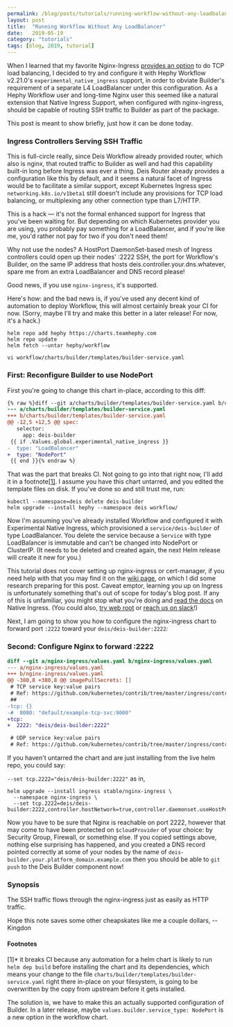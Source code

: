 ```yaml
---
permalink: /blog/posts/tutorials/running-workflow-without-any-loadbalancer.html
layout: post
title:  "Running Workflow Without Any LoadBalancer"
date:   2019-05-19
category: "tutorials"
tags: [blog, 2019, tutorial]
---
```


When I learned that my favorite Nginx-Ingress [provides an option][] to do TCP load balancing, I decided to try and configure it with Hephy Workflow v2.21.0's `experimental_native_ingress` support, in order to obviate Builder's requirement of a separate L4 LoadBalancer under this configuration. As a Hephy Workflow user and long-time Nginx user this seemed like a natural extension that Native Ingress Support, when configured with nginx-ingress, should be capable of routing SSH traffic to Builder as part of the package.

This post is meant to show briefly, just how it can be done today.

### Ingress Controllers Serving SSH Traffic

This is full-circle really, since Deis Workflow already provided router, which
also is nginx, that routed traffic to Builder as well and had this capability
built-in long before Ingress was ever a thing. Deis Router already provides a
configuration like this by default, and it seems a natural facet of Ingress
would be to facilitate a similar support, except Kubernetes Ingress spec
`networking.k8s.io/v1beta1` still doesn't include any provisions for TCP load
balancing, or multiplexing any other connection type than L7/HTTP.

This is a hack — it's not the formal enhanced support for Ingress that you've
been waiting for. But depending on which Kubernetes provider you are using, you
probably pay something for a LoadBalancer, and if you're like me, you'd rather
not pay for two if you don't need them!

Why not use the nodes?  A HostPort DaemonSet-based mesh of Ingress controllers
could open up their nodes' :2222 SSH, the port for Workflow's Builder, on the
same IP address that hosts deis.controller.your.dns.whatever, spare me from an
extra LoadBalancer and DNS record please!

Good news, if you use `nginx-ingress`, it's supported.

Here's how: and the bad news is, if you've used any decent kind of automation
to deploy Workflow, this will almost certainly break your CI for now. (Sorry,
maybe I'll try and make this better in a later release! For now, it's a hack.)

```shell
helm repo add hephy https://charts.teamhephy.com
helm repo update
helm fetch --untar hephy/workflow

vi workflow/charts/builder/templates/builder-service.yaml
```

### First: Reconfigure Builder to use NodePort

First you're going to change this chart in-place, according to this diff:
```diff
{% raw %}diff --git a/charts/builder/templates/builder-service.yaml b/charts/builder/templates/builder-service.yaml
--- a/charts/builder/templates/builder-service.yaml
+++ b/charts/builder/templates/builder-service.yaml
@@ -12,5 +12,5 @@ spec:
   selector:
     app: deis-builder
 {{ if .Values.global.experimental_native_ingress }}
-  type: "LoadBalancer"
+  type: "NodePort"
 {{ end }}{% endraw %}
```

That was the part that breaks CI. Not going to go into that right now, I'll add
it in a footnote[[1]](#footnotes). I assume you have this chart untarred, and you
edited the template files on disk. If you've done so and still trust me, run:

```
kubectl --namespace=deis delete deis-builder
helm upgrade --install hephy --namespace deis workflow/
```

Now I'm assuming you've already installed Workflow and configured it with
Experimental Native Ingress, which provisioned a `service/deis-builder` of type
LoadBalancer. You delete the service because a `Service` with type LoadBalancer
is immutable and can't be changed into NodePort or ClusterIP. (It needs to be
deleted and created again, the next Helm release will create it new for you.)

This tutorial does not cover setting up nginx-ingress or cert-manager, if you
need help with that you may find it on the [wiki page][], on which I did some
research preparing for this post. Caveat emptor, learning you up on Ingress is
unfortunately something that's out of scope for today's blog post. If any of
this is unfamiliar, you might stop what you're doing and [read the docs][] on
Native Ingress. (You could also, [try web root][] or [reach us on slack][]!)

Next, I am going to show you how to configure the nginx-ingress chart to
forward port `:2222` toward your `deis/deis-builder:2222`:

### Second: Configure Nginx to forward :2222

```diff
diff --git a/nginx-ingress/values.yaml b/nginx-ingress/values.yaml
--- a/nginx-ingress/values.yaml
+++ b/nginx-ingress/values.yaml
@@ -380,8 +380,8 @@ imagePullSecrets: []
 # TCP service key:value pairs
 # Ref: https://github.com/kubernetes/contrib/tree/master/ingress/controllers/nginx/examples/tcp
 ##
-tcp: {}
-#  8080: "default/example-tcp-svc:9000"
+tcp:
+  2222: "deis/deis-builder:2222"

 # UDP service key:value pairs
 # Ref: https://github.com/kubernetes/contrib/tree/master/ingress/controllers/nginx/examples/udp
```

If you haven't untarred the chart and are just installing from the live helm
repo, you could say:

`--set tcp.2222="deis/deis-builder:2222"` as in,

```shell
helm upgrade --install ingress stable/nginx-ingress \
  --namespace nginx-ingress \
  --set tcp.2222=deis/deis-builder:2222,controller.hostNetwork=true,controller.daemonset.useHostPort=true,controller.kind=DaemonSet,controller.service.type=NodePort
```

Now you have to be sure that Nginx is reachable on port 2222, however that may
come to have been protected on `$cloudProvider` of your choice: by Security
Group, Firewall, or something else. If you copied settings above, nothing else
surprising has happened, and you created a DNS record pointed correctly at some
of your nodes by the name of `deis-builder.your.platform_domain.example.com`
then you should be able to `git push` to the Deis Builder component now!

### Synopsis

The SSH traffic flows through the nginx-ingress just as easily as HTTP traffic.

Hope this note saves some other cheapskates like me a couple dollars, --Kingdon

#### Footnotes

[1]* it breaks CI because any automation for a helm chart is likely to run
`helm dep build` before installing the chart and its dependencies, which means
your change to the file `charts/builder/templates/builder-service.yaml` right
there in-place on your filesystem, is going to be overwritten by the copy from
upstream before it gets installed.

The solution is, we have to make this an actually supported configuration of
Builder. In a later release, maybe `values.builder.service_type: NodePort` is
a new option in the workflow chart.

[wiki page]: https://wiki.hephy.pro/books/deishephy-workflow-pad/page/deploying-workflow-with-the-helm-operator
[provides an option]: https://github.com/kubernetes/contrib/tree/master/ingress/controllers/nginx/examples/tcp
[read the docs]: https://teamhephy.info/docs/installing-workflow/experimental-native-ingress/
[try web root]: https://web.teamhephy.com
[reach us on slack]: https://slack.teamhephy.com
